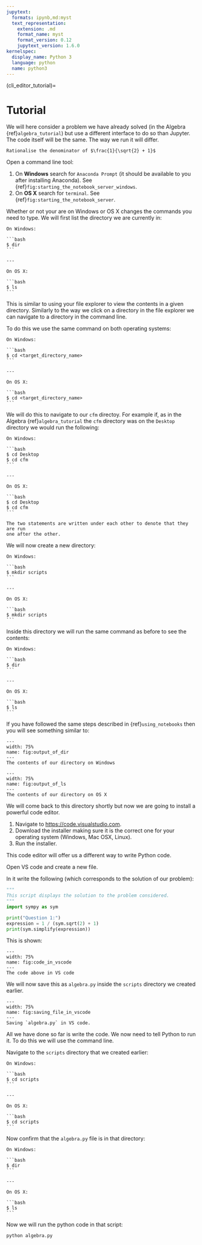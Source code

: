 ```yaml
---
jupytext:
  formats: ipynb,md:myst
  text_representation:
    extension: .md
    format_name: myst
    format_version: 0.12
    jupytext_version: 1.6.0
kernelspec:
  display_name: Python 3
  language: python
  name: python3
---
```


(cli_editor_tutorial)=
# Tutorial

We will here consider a problem we have already solved (in the Algebra
{ref}`algebra_tutorial`) but use a different interface to do so than Jupyter.
The code itself will be the same. The way we run it will differ.

```{admonition} Problem
Rationalise the denominator of $\frac{1}{\sqrt{2} + 1}$
```

Open a command line tool:

1. On **Windows** search for `Anaconda Prompt` (it should be available to you
   after installing Anaconda). See
   {ref}`fig:starting_the_notebook_server_windows`.
2. On **OS X** search for `terminal`. See
   {ref}`fig:starting_the_notebook_server`.

Whether or not your are on Windows or OS X changes the commands you need to
type. We will first list the directory we are currently in:


````{panels}
On Windows:

```bash
$ dir
```

---

On OS X:

```bash
$ ls
```

````

This is similar to using your file explorer to view the contents in a given
directory. Similarly to the way we click on a directory in the file explorer we
can navigate to a directory in the command line.

To do this we use the same command on both operating systems:


````{panels}
On Windows:

```bash
$ cd <target_directory_name>
```

---

On OS X:

```bash
$ cd <target_directory_name>
```

````

We will do this to navigate to our `cfm` directoy. For example if, as in the
Algebra {ref}`algebra_tutorial` the `cfm` directory was on the `Desktop`
directory we would run the following:


````{panels}
On Windows:

```bash
$ cd Desktop
$ cd cfm
```

---

On OS X:

```bash
$ cd Desktop
$ cd cfm
```

````


```{attention}
The two statements are written under each other to denote that they are run
one after the other.
```

We will now create a new directory:



````{panels}
On Windows:

```bash
$ mkdir scripts
```

---

On OS X:

```bash
$ mkdir scripts
```

````

Inside this directory we will run the same command as before to see the
contents:


````{panels}
On Windows:

```bash
$ dir
```

---

On OS X:

```bash
$ ls
```

````

If you have followed the same steps described in {ref}`using_notebooks` then you
will see something similar to:


```{figure} ./img/output_of_dir/main.png
---
width: 75%
name: fig:output_of_dir
---
The contents of our directory on Windows
```


```{figure} ./img/output_of_ls/main.png
---
width: 75%
name: fig:output_of_ls
---
The contents of our directory on OS X
```

We will come back to this directory shortly but now we are going to install a
powerful code editor.

1. Navigate to <https://code.visualstudio.com>.
2. Download the installer making sure it is the correct one for your operating
   system (Windows, Mac OSX, Linux).
3. Run the installer.

This code editor will offer us a different way to write Python code.

Open VS code and create a new file.

In it write the following (which corresponds to the solution of our problem):

```python
"""
This script displays the solution to the problem considered.
"""
import sympy as sym

print("Question 1:")
expression = 1 / (sym.sqrt(2) + 1)
print(sym.simplify(expression))
```

This is shown:

```{figure} ./img/code_in_vscode/main.png
---
width: 75%
name: fig:code_in_vscode
---
The code above in VS code
```

We will now save this as `algebra.py` inside the `scripts` directory we created
earlier.

```{figure} ./img/saving_file_in_vscode/main.png
---
width: 75%
name: fig:saving_file_in_vscode
---
Saving `algebra.py` in VS code.
```

All we have done so far is write the code. We now need to tell Python to run it.
To do this we will use the command line.

Navigate to the `scripts` directory that we created earlier:

````{panels}
On Windows:

```bash
$ cd scripts
```

---

On OS X:

```bash
$ cd scripts
```

````

Now confirm that the `algebra.py` file is in that directory:


````{panels}
On Windows:

```bash
$ dir
```

---

On OS X:

```bash
$ ls
```

````

Now we will run the python code in that script:

```bash
python algebra.py
```
